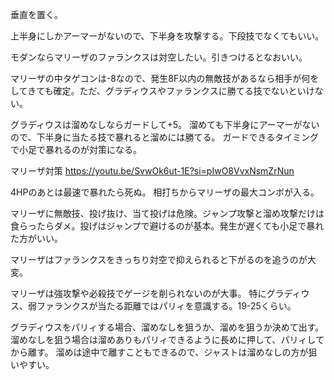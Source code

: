 垂直を置く。

上半身にしかアーマーがないので、下半身を攻撃する。下段技でなくてもいい。

モダンならマリーザのファランクスは対空したい。引きつけるとなおいい。

マリーザの中タゲコンは-8なので、発生8F以内の無敵技があるなら相手が何をしてきても確定。ただ、グラディウスやファランクスに勝てる技でないといけない。

グラディウスは溜めなしならガードして+5。
溜めても下半身にアーマーがないので、下半身に当たる技で暴れると溜めには勝てる。
ガードできるタイミングで小足で暴れるのが対策になる。

マリーザ対策
https://youtu.be/SvwOk6ut-1E?si=pIwO8VvxNsmZrNun

4HPのあとは最速で暴れたら死ぬ。
相打ちからマリーザの最大コンボが入る。

マリーザに無敵技、投げ抜け、当て投げは危険。ジャンプ攻撃と溜め攻撃だけは食らったらダメ。投げはジャンプで避けるのが基本。発生が遅くても小足で暴れた方がいい。

マリーザはファランクスをきっちり対空で抑えられると下がるのを追うのが大変。

マリーザは強攻撃や必殺技でゲージを削られないのが大事。
特にグラディウス、弱ファランクスが当たる距離ではパリィを意識する。19-25くらい。

グラディウスをパリィする場合、溜めなしを狙うか、溜めを狙うか決めて出す。
溜めなしを狙う場合は溜めありもパリィできるように長めに押して、パリィしてから離す。
溜めは途中で離すこともできるので、ジャストは溜めなしの方が狙いやすい。
